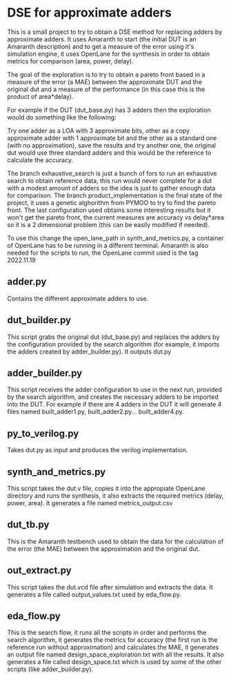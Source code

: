 # DSE for approximate adders
This is a small project to try to obtain a DSE method for replacing adders by approximate adders. It uses Amaranth to start (the initial DUT is an Amaranth description) and to get a measure of the error using it's simulation engine, it uses OpenLane for the synthesis in order to obtain metrics for comparison (area, power, delay).

The goal of the exploration is to try to obtain a pareto front based in a measure of the error (a MAE) between the approximate DUT and the original dut and a measure of the performance (in this case this is the product of area*delay).

For example if the DUT (dut_base.py) has 3 adders then the exploration would do something like the following:

Try one adder as a LOA with 3 approximate bits, other as a copy approximate adder with 1 approximate bit and the other as a standard one (with no approximation), save the results and try another one, the original dut would use three standard adders and this would be the reference to calculate the accuracy.

The branch exhaustive_search is just a bunch of fors to run an exhaustive search to obtain reference data, this run would never complete for a dut with a modest amount of adders so the idea is just to gather enough data for comparison.
The branch product_implementation is the final state of the project, it uses a genetic alghorithm from PYMOO to try to find the pareto front. The last configuration used obtains some interesting results but it won't get the pareto front, the current measures are accuracy vs delay*area so it is a 2 dimensional problem (this can be easily modified if needed).

To use this change the open_lane_path in synth_and_metrics.py, a container of OpenLane has to be running in a different terminal. Amaranth is also needed for the scripts to run, the OpenLane commit used is the tag 2022.11.19


## adder.py
Contains the different approximate adders to use.
## dut_builder.py
This script grabs the original dut (dut_base.py) and replaces the adders by the configuration provided by the search algorithm (for example, it imports the adders created by adder_builder.py).
It outputs dut.py
## adder_builder.py
This script receives the adder configuration to use in the next run, provided by the search algorithm, and creates the necessary adders to be imported into the DUT.
For example if there are 4 adders in the DUT it will generate 4 files named built_adder1.py, built_adder2.py... built_adder4.py.
## py_to_verilog.py
Takes dut.py as input and produces the verilog implementation.
## synth_and_metrics.py
This script takes the dut.v file, copies it into the appropiate OpenLane directory and runs the synthesis, it also extracts the required metrics (delay, power, area).
It generates a file named metrics_output.csv
## dut_tb.py
This is the Amaranth testbench used to obtain the data for the calculation of the error (the MAE) between the approximation and the original dut.
## out_extract.py
This script takes the dut.vcd file after simulation and extracts the data. It generates a file called output_values.txt used by eda_flow.py.
## eda_flow.py 
This is the search flow, it runs all the scripts in order and performs the search algorithm, it generates the metrics for accuracy (the first run is the reference run without approximation) and calculates the MAE, it 
generates an output file named design_space_exploration.txt with all the results. It also generates a file called design_space.txt which is used by some of the other scripts (like adder_builder.py).
